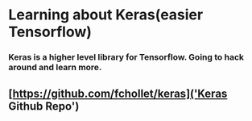 # Learning about Keras(easier Tensorflow)

### Keras is a higher level library for Tensorflow. Going to hack around and learn more.

## [https://github.com/fchollet/keras]('Keras Github Repo')

